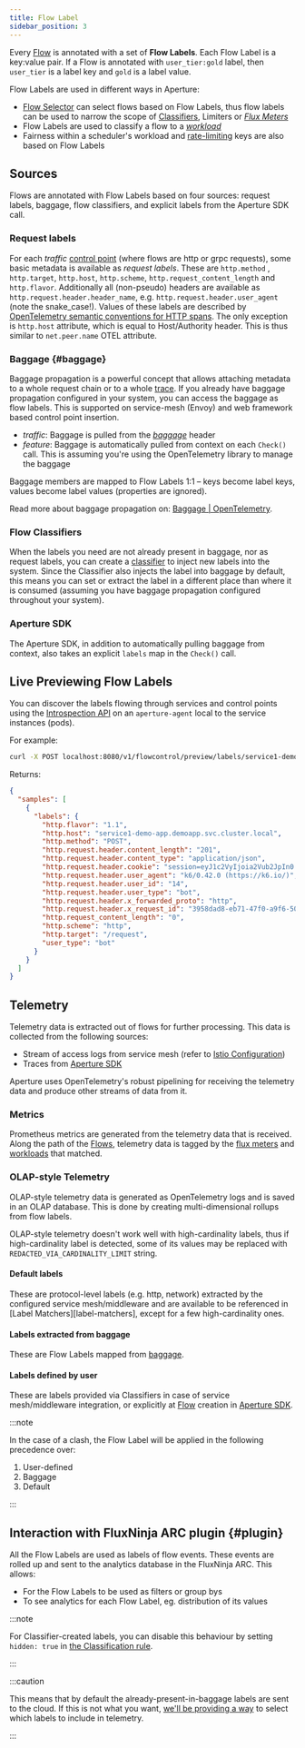 ```yaml
---
title: Flow Label
sidebar_position: 3
---
```


Every [Flow][flow] is annotated with a set of **Flow Labels**. Each Flow Label
is a key:value pair. If a Flow is annotated with `user_tier:gold` label, then
`user_tier` is a label key and `gold` is a label value.

Flow Labels are used in different ways in Aperture:

- [Flow Selector][flow-selector] can select flows based on Flow Labels, thus
  flow labels can be used to narrow the scope of [Classifiers][classifier],
  Limiters or [_Flux Meters_][flux-meter]
- Flow Labels are used to classify a flow to a [_workload_][workload]
- Fairness within a scheduler's workload and [rate-limiting][ratelimiter] keys
  are also based on Flow Labels

## Sources

Flows are annotated with Flow Labels based on four sources: request labels,
baggage, flow classifiers, and explicit labels from the Aperture SDK call.

### Request labels

For each _traffic_ [control point][control-point] (where flows are http or grpc
requests), some basic metadata is available as _request labels_. These are
`http.method` , `http.target`, `http.host`, `http.scheme`,
`http.request_content_length` and `http.flavor`. Additionally all (non-pseudo)
headers are available as `http.request.header.header_name`, e.g.
`http.request.header.user_agent` (note the snake_case!). Values of these labels
are described by [OpenTelemetry semantic conventions for HTTP
spans][otel-conventions]. The only exception is `http.host` attribute, which is
equal to Host/Authority header. This is thus similar to `net.peer.name` OTEL
attribute.

### Baggage {#baggage}

Baggage propagation is a powerful concept that allows attaching metadata to a
whole request chain or to a whole [trace][traces]. If you already have baggage
propagation configured in your system, you can access the baggage as flow
labels. This is supported on service-mesh (Envoy) and web framework based
control point insertion.

- _traffic_: Baggage is pulled from the [_baggage_][baggage] header
- _feature_: Baggage is automatically pulled from context on each `Check()`
  call. This is assuming you're using the OpenTelemetry library to manage the
  baggage

Baggage members are mapped to Flow Labels 1:1 – keys become label keys, values
become label values (properties are ignored).

Read more about baggage propagation on:
[Baggage | OpenTelemetry](https://opentelemetry.io/docs/concepts/signals/baggage/).

### Flow Classifiers

When the labels you need are not already present in baggage, nor as request
labels, you can create a [classifier][classifier] to inject new labels into the
system. Since the Classifier also injects the label into baggage by default,
this means you can set or extract the label in a different place than where it
is consumed (assuming you have baggage propagation configured throughout your
system).

### Aperture SDK

The Aperture SDK, in addition to automatically pulling baggage from context,
also takes an explicit `labels` map in the `Check()` call.

## Live Previewing Flow Labels

You can discover the labels flowing through services and control points using
the
[Introspection API](references/api/agent/flow-preview-service-preview-flow-labels.api.mdx)
on an `aperture-agent` local to the service instances (pods).

For example:

```sh
curl -X POST localhost:8080/v1/flowcontrol/preview/labels/service1-demo-app.demoapp.svc.cluster.local/ingress?samples=1
```

Returns:

```json
{
  "samples": [
    {
      "labels": {
        "http.flavor": "1.1",
        "http.host": "service1-demo-app.demoapp.svc.cluster.local",
        "http.method": "POST",
        "http.request.header.content_length": "201",
        "http.request.header.content_type": "application/json",
        "http.request.header.cookie": "session=eyJ1c2VyIjoia2Vub2JpIn0.YbsY4Q.kTaKRTyOIfVlIbNB48d9YH6Q0wo",
        "http.request.header.user_agent": "k6/0.42.0 (https://k6.io/)",
        "http.request.header.user_id": "14",
        "http.request.header.user_type": "bot",
        "http.request.header.x_forwarded_proto": "http",
        "http.request.header.x_request_id": "3958dad8-eb71-47f0-a9f6-500cccb097d2",
        "http.request_content_length": "0",
        "http.scheme": "http",
        "http.target": "/request",
        "user_type": "bot"
      }
    }
  ]
}
```

## Telemetry

Telemetry data is extracted out of flows for further processing. This data is
collected from the following sources:

- Stream of access logs from service mesh (refer to [Istio
  Configuration][istio])
- Traces from [Aperture SDK][aperture-go]

Aperture uses OpenTelemetry's robust pipelining for receiving the telemetry data
and produce other streams of data from it.

### Metrics

Prometheus metrics are generated from the telemetry data that is received. Along
the path of the [Flows][flow], telemetry data is tagged by the [flux
meters][flux-meter] and [workloads][workload] that matched.

### OLAP-style Telemetry

OLAP-style telemetry data is generated as OpenTelemetry logs and is saved in an
OLAP database. This is done by creating multi-dimensional rollups from flow
labels.

OLAP-style telemetry doesn't work well with high-cardinality labels, thus if
high-cardinality label is detected, some of its values may be replaced with
`REDACTED_VIA_CARDINALITY_LIMIT` string.

#### Default labels

These are protocol-level labels (e.g. http, network) extracted by the configured
service mesh/middleware and are available to be referenced in [Label
Matchers][label-matchers], except for a few high-cardinality ones.

#### Labels extracted from baggage

These are Flow Labels mapped from [baggage](#baggage).

#### Labels defined by user

These are labels provided via Classifiers in case of service mesh/middleware
integration, or explicitly at [Flow][flow] creation in [Aperture
SDK][aperture-go].

:::note

In the case of a clash, the Flow Label will be applied in the following
precedence over:

1. User-defined
2. Baggage
3. Default

:::

## Interaction with FluxNinja ARC plugin {#plugin}

All the Flow Labels are used as labels of flow events. These events are rolled
up and sent to the analytics database in the FluxNinja ARC. This allows:

- For the Flow Labels to be used as filters or group bys
- To see analytics for each Flow Label, eg. distribution of its values

:::note

For Classifier-created labels, you can disable this behaviour by setting
`hidden: true` in
[the Classification rule](/references/configuration/policy.md#v1-rule).

:::

:::caution

This means that by default the already-present-in-baggage labels are sent to the
cloud. If this is not what you want,
[we'll be providing a way](https://github.com/fluxninja/aperture/issues/376) to
select which labels to include in telemetry.

:::

[flow]: /concepts/flow-control/flow-control.md#flow
[flow-selector]: /concepts/flow-control/flow-selector.md
[classifier]: /concepts/flow-control/flow-classifier.md
[workload]: /concepts/flow-control/concurrency-limiter.md#workload
[ratelimiter]: /concepts/flow-control/rate-limiter.md
[flux-meter]: /concepts/flow-control/flux-meter.md
[baggage]: https://www.w3.org/TR/baggage/#baggage-http-header-format
[traces]:
  https://opentelemetry.io/docs/concepts/observability-primer/#distributed-traces
[control-point]: /concepts/flow-control/flow-control.md#control-point
[otel-conventions]:
  https://github.com/open-telemetry/opentelemetry-specification/blob/main/specification/trace/semantic_conventions/http.md
[aperture-go]: https://github.com/FluxNinja/aperture-go
[istio]: /get-started/flow-control/envoy/istio.md
